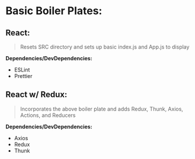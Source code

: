 # Basic Boiler Plates:

## React:

>Resets SRC directory and sets up basic index.js and App.js to display

**Dependencies/DevDependencies:**
* ESLint
* Prettier

## React w/ Redux:

>Incorporates the above boiler plate and adds Redux, Thunk, Axios, Actions, and Reducers

**Dependencies/DevDependencies:**

* Axios
* Redux
* Thunk
